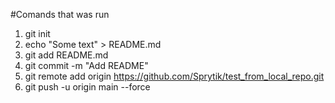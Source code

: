 #Comands that was run
1. git init
2. echo "Some text" > README.md
3. git add README.md
4. git commit -m "Add README"
5. git remote add origin https://github.com/Sprytik/test_from_local_repo.git
6. git push -u origin main --force
